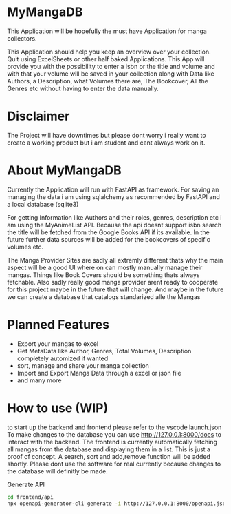 # MyMangaDB

This Application will be hopefully the must have Application for manga collectors.

This Application should help you keep an overview over your collection. Quit using ExcelSheets 
or other half baked Applications. This App will provide you with the possibility to enter a isbn 
or the title and volume and with that your volume will be saved in your collection along with Data 
like Authors, a Description, what Volumes there are, The Bookcover, All the Genres etc without having 
to enter the data manually.

# Disclaimer

The Project will have downtimes but please dont worry i really want to create a working product but i am student and
cant always work on it.

#  About MyMangaDB

Currently the Application will run with FastAPI as framework. For saving an managing the 
data i am using sqlalchemy as recommended by FastAPI and a local database (sqlite3)

For getting Information like Authors and their roles, genres, description etc i am using the
MyAnimeList API. Because the api doesnt support isbn search the title will be fetched from the 
Google Books API if its available. In the future further data sources will be added for the bookcovers
of specific volumes etc.

The Manga Provider Sites are sadly all extremly different thats why the main aspect will be a good UI
where on can mostly manually manage their mangas. Things like Book Covers should be something thats always 
fetchable. Also sadly really good manga provider arent ready to cooperate for this project maybe in the 
future that will change. And maybe in the future we can create a database that catalogs standarized alle the Mangas

# Planned Features

- Export your mangas to excel
- Get MetaData like Author, Genres, Total Volumes, Description completely automized if wanted
- sort, manage and share your manga collection
- Import and Export Manga Data through a excel or json file
- and many more

# How to use (WIP)

to start up the backend and frontend please refer to the vscode launch.json 
To make changes to the database you can use http://127.0.0.1:8000/docs to interact
with the backend. The frontend is currently automatically fetching all mangas from the database and displaying them in a list.
This is just a proof of concept. A search, sort and add,remove function will be added shortly. Please dont use the software for real
currently because changes to the database will definitly be made.  
 
Generate API
```bash
cd frontend/api
npx openapi-generator-cli generate -i http://127.0.0.1:8000/openapi.json -g typescript-fetch
```
